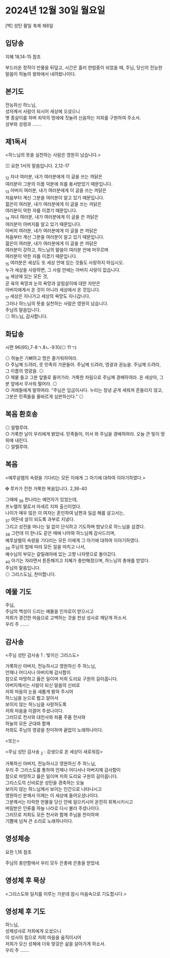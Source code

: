 # 2024년 12월 30일 월요일

[백] 성탄 팔일 축제 제6일  


## 입당송

지혜 18,14-15 참조

부드러운 정적이 만물을 뒤덮고, 시간은 흘러 한밤중이 되었을 때, 주님, 당신의 전능한 말씀이 하늘의 왕좌에서 내려왔나이다.  
  
## 본기도

전능하신 하느님,  
성자께서 사람이 되시어 세상에 오셨으니  
옛 종살이를 하며 죄악의 멍에에 짓눌려 신음하는 저희를 구원하여 주소서.  
성부와 성령과 …….  
  
## 제1독서

<하느님의 뜻을 실천하는 사람은 영원히 남습니다.>

▥ 요한 1서의 말씀입니다. 2,12-17

<sub>12</sub> 자녀 여러분, 내가 여러분에게 이 글을 쓰는 까닭은  
여러분이 그분의 이름 덕분에 죄를 용서받았기 때문입니다.  
<sub>13</sub> 아버지 여러분, 내가 여러분에게 이 글을 쓰는 까닭은  
처음부터 계신 그분을 여러분이 알고 있기 때문입니다.  
젊은이 여러분, 내가 여러분에게 이 글을 쓰는 까닭은  
여러분이 악한 자를 이겼기 때문입니다.  
<sub>14</sub> 자녀 여러분, 내가 여러분에게 이 글을 쓴 까닭은  
여러분이 아버지를 알고 있기 때문입니다.  
아버지 여러분, 내가 여러분에게 이 글을 쓴 까닭은  
처음부터 계신 그분을 여러분이 알고 있기 때문입니다.  
젊은이 여러분, 내가 여러분에게 이 글을 쓴 까닭은  
여러분이 강하고, 하느님의 말씀이 여러분 안에 머무르며  
여러분이 악한 자를 이겼기 때문입니다.  
<sub>15</sub> 여러분은 세상도 또 세상 안에 있는 것들도 사랑하지 마십시오.  
누가 세상을 사랑하면, 그 사람 안에는 아버지 사랑이 없습니다.  
<sub>16</sub> 세상에 있는 모든 것,  
곧 육의 욕망과 눈의 욕망과 살림살이에 대한 자만은  
아버지에게서 온 것이 아니라 세상에서 온 것입니다.  
<sub>17</sub> 세상은 지나가고 세상의 욕망도 지나갑니다.  
그러나 하느님의 뜻을 실천하는 사람은 영원히 남습니다.  
주님의 말씀입니다.  
◎ 하느님, 감사합니다.  
  
## 화답송

시편 96(95),7-8ㄱ.8ㄴ-9.10(◎ 11ㄱ)

◎ 하늘은 기뻐하고 땅은 즐거워하여라.  
○ 주님께 드려라, 뭇 민족의 가문들아. 주님께 드려라, 영광과 권능을. 주님께 드려라, 그 이름의 영광을. ◎  
○ 제물 들고 그분 앞뜰로 들어가라. 거룩한 차림으로 주님께 경배하여라. 온 세상아, 그분 앞에서 무서워 떨어라. ◎  
○ 겨레들에게 말하여라. “주님은 임금이시다. 누리는 정녕 굳게 세워져 흔들리지 않고, 그분은 민족들을 올바르게 심판하신다.” ◎  
  
## 복음 환호송

◎ 알렐루야.  
○ 거룩한 날이 우리에게 밝았네. 민족들아, 어서 와 주님을 경배하여라. 오늘 큰 빛이 땅 위에 내린다.  
◎ 알렐루야.  
  
## 복음

<예루살렘의 속량을 기다리는 모든 이에게 그 아기에 대하여 이야기하였다.>

✠ 루카가 전한 거룩한 복음입니다. 2,36-40

그때에 <sub>36</sub> 한나라는 예언자가 있었는데,  
프누엘의 딸로서 아세르 지파 출신이었다.  
나이가 매우 많은 이 여자는 혼인하여 남편과 일곱 해를 살고서는,  
<sub>37</sub> 여든네 살이 되도록 과부로 지냈다.  
그리고 성전을 떠나는 일 없이 단식하고 기도하며 밤낮으로 하느님을 섬겼다.  
<sub>38</sub> 그런데 이 한나도 같은 때에 나아와 하느님께 감사드리며,  
예루살렘의 속량을 기다리는 모든 이에게 그 아기에 대하여 이야기하였다.  
<sub>39</sub> 주님의 법에 따라 모든 일을 마치고 나서,  
예수님의 부모는 갈릴래아에 있는 고향 나자렛으로 돌아갔다.  
<sub>40</sub> 아기는 자라면서 튼튼해지고 지혜가 충만해졌으며, 하느님의 총애를 받았다.  
주님의 말씀입니다.  
◎ 그리스도님, 찬미합니다.  
  
## 예물 기도

주님,  
주님의 백성이 드리는 예물을 인자로이 받으시고  
저희가 경건한 마음으로 고백하는 것을 천상 성사로 깨닫게 하소서.  
우리 주 …….  
  
## 감사송

<주님 성탄 감사송 1 : 빛이신 그리스도>

거룩하신 아버지, 전능하시고 영원하신 주 하느님,  
언제나 어디서나 아버지께 감사함이  
참으로 마땅하고 옳은 일이며 저희 도리요 구원의 길이옵니다.  
아버지께서는 사람이 되신 말씀의 신비로  
저희 마음의 눈을 새롭게 밝혀 주시어  
하느님을 눈으로 뵙고 알아서  
보이지 않는 하느님을 사랑하도록  
저희 마음을 이끌어 주셨나이다.  
그러므로 천사와 대천사와 좌품 주품 천사와  
하늘의 모든 군대와 함께  
저희도 주님의 영광을 찬미하며 끝없이 노래하나이다.  
  
<또는>  
  
<주님 성탄 감사송 <sub>2</sub> : 강생으로 온 세상이 새로워짐>  
  
  
거룩하신 아버지, 전능하시고 영원하신 주 하느님,  
우리 주 그리스도를 통하여 언제나 어디서나 아버지께 감사함이  
참으로 마땅하고 옳은 일이며 저희 도리요 구원의 길이옵니다.  
그리스도의 신비로운 성탄을 경축하는 오늘  
보이지 않는 하느님께서 보이는 인간으로 나타나시고  
영원하신 분께서 이제는 이 세상에 들어오셨나이다.  
그분께서는 타락한 만물을 당신 안에 일으키시어 온전히 회복시키시고  
버림받은 인류를 하늘 나라로 다시 불러 주셨나이다.  
그러므로 저희도 모든 천사와 함께 주님을 찬미하며  
기쁨에 넘쳐 큰 소리로 노래하나이다.  
## 영성체송

요한 1,16 참조

주님의 충만함에서 우리 모두 은총에 은총을 받았네.  
  
## 영성체 후 묵상

<그리스도와 일치를 이루는 가운데 잠시 마음속으로 기도합시다.>  
## 영성체 후 기도

하느님,  
성체성사로 저희에게 오셨으니  
이 성사의 힘으로 저희 마음을 움직이시어  
저희가 모신 성체에 더욱 맞갖은 삶을 살아가게 하소서.  
우리 주 …….